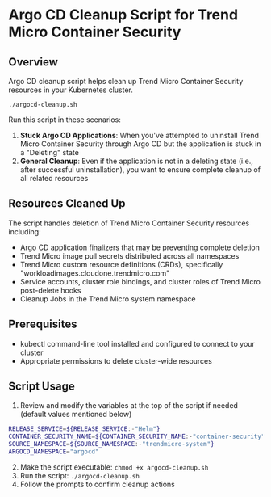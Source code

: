 # Argo CD Cleanup Script for Trend Micro Container Security

## Overview

Argo CD cleanup script helps clean up Trend Micro Container Security resources in your Kubernetes cluster.
```
./argocd-cleanup.sh
```

Run this script in these scenarios:
1. **Stuck Argo CD Applications**: When you've attempted to uninstall Trend Micro Container Security through Argo CD but the application is stuck in a "Deleting" state
2. **General Cleanup**: Even if the application is not in a deleting state  (i.e., after successful uninstallation), you want to ensure complete cleanup of all related resources

## Resources Cleaned Up

The script handles deletion of Trend Micro Container Security resources including:

- Argo CD application finalizers that may be preventing complete deletion
- Trend Micro image pull secrets distributed across all namespaces
- Trend Micro custom resource definitions (CRDs), specifically "workloadimages.cloudone.trendmicro.com"
- Service accounts, cluster role bindings, and cluster roles of Trend Micro  post-delete hooks
- Cleanup Jobs in the Trend Micro system namespace


## Prerequisites

- kubectl command-line tool installed and configured to connect to your cluster
- Appropriate permissions to delete cluster-wide resources

## Script Usage

1. Review and modify the variables at the top of the script if needed (default values mentioned below)
```bash
RELEASE_SERVICE=${RELEASE_SERVICE:-"Helm"}
CONTAINER_SECURITY_NAME=${CONTAINER_SECURITY_NAME:-"container-security"}
SOURCE_NAMESPACE=${SOURCE_NAMESPACE:-"trendmicro-system"}
ARGOCD_NAMESPACE="argocd"
```
2. Make the script executable: `chmod +x argocd-cleanup.sh`
3. Run the script: `./argocd-cleanup.sh`
4. Follow the prompts to confirm cleanup actions

